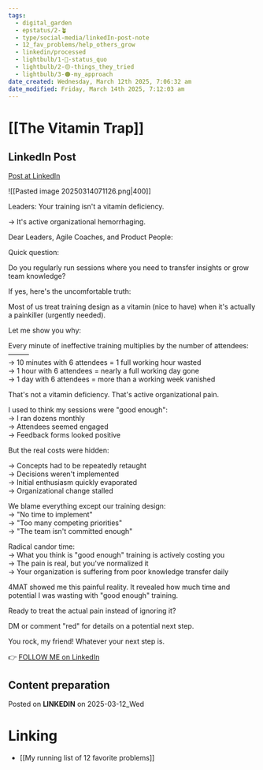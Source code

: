 ```yaml
---
tags:
  - digital_garden
  - epstatus/2-🪴
  - type/social-media/linkedIn-post-note
  - 12_fav_problems/help_others_grow
  - linkedin/processed
  - lightbulb/1-🔴-status_quo
  - lightbulb/2-🟡-things_they_tried
  - lightbulb/3-🟠-my_approach
date_created: Wednesday, March 12th 2025, 7:06:32 am
date_modified: Friday, March 14th 2025, 7:12:03 am
---
```

# [[The Vitamin Trap]]
## LinkedIn Post
[Post at LinkedIn](https://www.linkedin.com/posts/sebastiankamilli_leaders-your-training-isnt-a-vitamin-deficiency-activity-7305482854547804160-YSMl?utm_source=share&utm_medium=member_desktop&rcm=ACoAAA1M1pkBgWCYPhT45EpfLiHzViQqRWNCIv4)

![[Pasted image 20250314071126.png|400]]

Leaders: Your training isn't a vitamin deficiency.  
  
→ It's active organizational hemorrhaging.  
  
Dear Leaders, Agile Coaches, and Product People:  
  
Quick question:  
  
Do you regularly run sessions where you need to transfer insights or grow team knowledge?  
  
If yes, here's the uncomfortable truth:  
  
Most of us treat training design as a vitamin (nice to have) when it's actually a painkiller (urgently needed).  
  
Let me show you why:  
  
Every minute of ineffective training multiplies by the number of attendees:  
———  
→ 10 minutes with 6 attendees = 1 full working hour wasted  
→ 1 hour with 6 attendees = nearly a full working day gone  
→ 1 day with 6 attendees = more than a working week vanished  
  
That's not a vitamin deficiency. That's active organizational pain.  
  
I used to think my sessions were "good enough":  
→ I ran dozens monthly  
→ Attendees seemed engaged  
→ Feedback forms looked positive  
  
But the real costs were hidden:  
  
→ Concepts had to be repeatedly retaught  
→ Decisions weren't implemented  
→ Initial enthusiasm quickly evaporated  
→ Organizational change stalled  
  
We blame everything except our training design:  
→ "No time to implement"  
→ "Too many competing priorities"  
→ "The team isn't committed enough"  
  
Radical candor time:  
→ What you think is "good enough" training is actively costing you  
→ The pain is real, but you've normalized it  
→ Your organization is suffering from poor knowledge transfer daily  
  
4MAT showed me this painful reality. It revealed how much time and potential I was wasting with "good enough" training.  
  
Ready to treat the actual pain instead of ignoring it?  
  
DM or comment "red" for details on a potential next step.  
  
You rock, my friend! Whatever your next step is.

👉 [FOLLOW ME on LinkedIn](https://www.linkedin.com/comm/mynetwork/discovery-see-all?usecase=PEOPLE_FOLLOWS&followMember=sebastiankamilli)

## Content preparation

Posted on **LINKEDIN** on 2025-03-12_Wed
# Linking
+ [[My running list of 12 favorite problems]]